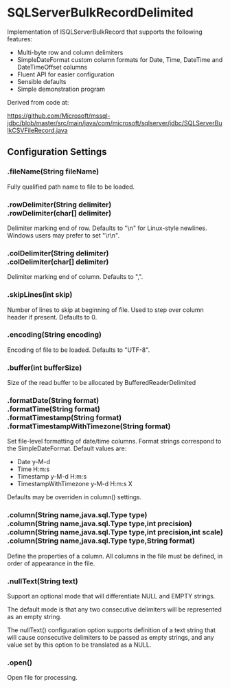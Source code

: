 # SQLServerBulkRecordDelimited

Implementation of ISQLServerBulkRecord that supports the following features:

* Multi-byte row and column delimiters
* SimpleDateFormat custom column formats for Date, Time, DateTime and DateTimeOffset columns
* Fluent API for easier configuration
* Sensible defaults
* Simple demonstration program

Derived from code at:

https://github.com/Microsoft/mssql-jdbc/blob/master/src/main/java/com/microsoft/sqlserver/jdbc/SQLServerBulkCSVFileRecord.java

## Configuration Settings

### .fileName(String fileName)
Fully qualified path name to file to be loaded.

### .rowDelimiter(String delimiter)<br/>.rowDelimiter(char[] delimiter)

Delimiter marking end of row. Defaults to "\n" for Linux-style newlines. Windows users may prefer to set "\r\n".

### .colDelimiter(String delimiter)<br/>.colDelimiter(char[] delimiter)

Delimiter marking end of column. Defaults to ",".

### .skipLines(int skip)

Number of lines to skip at beginning of file. Used to step over column header if present. Defaults to 0.

### .encoding(String encoding)

Encoding of file to be loaded. Defaults to "UTF-8".

### .buffer(int bufferSize)

Size of the read buffer to be allocated by BufferedReaderDelimited

### .formatDate(String format)<br/>.formatTime(String format)<br/>.formatTimestamp(String format)<br/>.formatTimestampWithTimezone(String format)

Set file-level formatting of date/time columns. Format strings correspond to the SimpleDateFormat. Default values are:

* Date y-M-d
* Time H:&#8203;m&#8203;:s
* Timestamp y-M-d H:&#8203;m&#8203;:s
* TimestampWithTimezone y-M-d H:&#8203;m&#8203;:s X

Defaults may be overriden in column() settings.

### .column(String name,java.sql.Type type)<br/>.column(String name,java.sql.Type type,int precision)<br/>.column(String name,java.sql.Type type,int precision,int scale)<br/>.column(String name,java.sql.Type type,String format)

Define the properties of a column. All columns in the file must be defined, in order of appearance in the file.

### .nullText(String text)

Support an optional mode that will differentiate NULL and EMPTY strings.

The default mode is that any two consecutive delimiters will be represented as an empty string.

The nullText() configuration option supports definition of a text string that will cause consecutive delimiters to be passed as empty strings, and any value set by this option to be translated as a NULL.

### .open()
Open file for processing.
